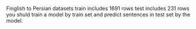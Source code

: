 Finglish to Persian datasets
train includes 1691 rows
test includes 231 rows
you shuld train a model by train set and predict sentences in test set by the model.

